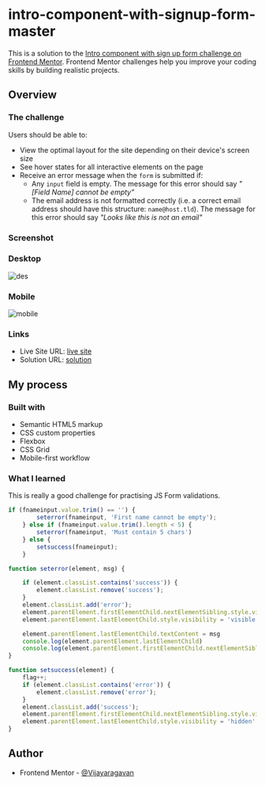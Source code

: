 # intro-component-with-signup-form-master

This is a solution to the [Intro component with sign up form challenge on Frontend Mentor](https://www.frontendmentor.io/challenges/intro-component-with-signup-form-5cf91bd49edda32581d28fd1). Frontend Mentor challenges help you improve your coding skills by building realistic projects. 
## Overview

### The challenge

Users should be able to:

- View the optimal layout for the site depending on their device's screen size
- See hover states for all interactive elements on the page
- Receive an error message when the `form` is submitted if:
  - Any `input` field is empty. The message for this error should say *"[Field Name] cannot be empty"*
  - The email address is not formatted correctly (i.e. a correct email address should have this structure: `name@host.tld`). The message for this error should say *"Looks like this is not an email"*
  
### Screenshot

### Desktop 

![des](https://user-images.githubusercontent.com/95960286/205491614-11efabba-3cdb-401c-a551-363e0a318e05.png)

### Mobile

![mobile](https://user-images.githubusercontent.com/95960286/205491691-b20181cd-aa98-49cb-9d13-a311fc333715.png)

### Links

- Live Site URL: [live site](https://astonishing-biscuit-4fbc3f.netlify.app/)
- Solution URL: [solution](https://www.frontendmentor.io/solutions/introcomponentwithsignupformmaster-FFCmvEwEgM)

## My process

### Built with

- Semantic HTML5 markup
- CSS custom properties
- Flexbox
- CSS Grid
- Mobile-first workflow

### What I learned
This is really a good challenge for practising JS Form validations.

``` js
if (fnameinput.value.trim() == '') {
        seterror(fnameinput, 'First name cannot be empty');
    } else if (fnameinput.value.trim().length < 5) {
        seterror(fnameinput, 'Must contain 5 chars')
    } else {
        setsuccess(fnameinput);
    }
```

``` js
function seterror(element, msg) {

    if (element.classList.contains('success')) {
        element.classList.remove('success');
    }
    element.classList.add('error');
    element.parentElement.firstElementChild.nextElementSibling.style.visibility = 'visible';
    element.parentElement.lastElementChild.style.visibility = 'visible';

    element.parentElement.lastElementChild.textContent = msg
    console.log(element.parentElement.lastElementChild)
    console.log(element.parentElement.firstElementChild.nextElementSibling)
}

```

``` js
function setsuccess(element) {
    flag++;
    if (element.classList.contains('error')) {
        element.classList.remove('error');
    }
    element.classList.add('success');
    element.parentElement.firstElementChild.nextElementSibling.style.visibility = 'hidden';
    element.parentElement.lastElementChild.style.visibility = 'hidden';
}

```

## Author
- Frontend Mentor - [@Vijayaragavan](https://www.frontendmentor.io/profile/vijayaragavankts)
